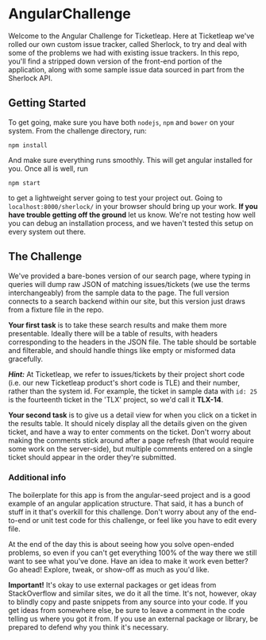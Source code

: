 # AngularChallenge

Welcome to the Angular Challenge for Ticketleap.  Here at Ticketleap we've rolled our own custom issue tracker, called Sherlock, to try and deal with some of the problems we had with existing issue trackers.  In this repo, you'll find a stripped down version of the front-end portion of the application, along with some sample issue data sourced in part from the Sherlock API.  

## Getting Started
To get going, make sure you have both `nodejs`, `npm` and `bower` on your system.  From the challenge directory, run: 

```
npm install 
```
And make sure everything runs smoothly.  This will get angular installed for you.  Once all is well, run 

```
npm start 
```

to get a lightweight server going to test your project out.  Going to `localhost:8000/sherlock/` in your browser should bring up your work. **If you have trouble getting off the ground** let us know.  We're not testing how well you can debug an installation process, and we haven't tested this setup on every system out there.  

## The Challenge
We've provided a bare-bones version of our search page, where typing in queries will dump raw JSON of matching issues/tickets (we use the terms interchangeably) from the sample data to the page.  The full version connects to a search backend within our site, but this version just draws from a fixture file in the repo.  

**Your first task** is to take these search results and make them more presentable.  Ideally there will be a table of results, with headers corresponding to the headers in the JSON file.  The table should be sortable and filterable, and should handle things like empty or misformed data gracefully.   

***Hint:*** At Ticketleap, we refer to issues/tickets by their project short code (i.e. our new Ticketleap product's short code is TLE) and their number, rather than the system id.  For example, the ticket in sample data with `id: 25` is the fourteenth ticket in the 'TLX' project, so we'd call it **TLX-14**.   


**Your second task** is to give us a detail view for when you click on a ticket in the results table.  It should nicely display all the details given on the given ticket, and have a way to enter comments on the ticket.  Don't worry about making the comments stick around after a page refresh (that would require some work on the server-side), but multiple comments entered on a single ticket should appear in the order they're submitted.


### Additional info
The boilerplate for this app is from the angular-seed project and is a good example of an angular application structure.  That said, it has a bunch of stuff in it that's overkill for this challenge.  Don't worry about any of the end-to-end or unit test code for this challenge, or feel like you have to edit every file. 

At the end of the day this is about seeing how you solve open-ended problems, so even if you can't get everything 100% of the way there we still want to see what you've done.  Have an idea to make it work even better? Go ahead!  Explore, tweak, or show-off as much as you'd like.  

**Important!** It's okay to use external packages or get ideas from StackOverflow and similar sites, we do it all the time.  It's not, however, okay to blindly copy and paste snippets from any source into your code.  If you get ideas from somewhere else, be sure to leave a comment in the code telling us where you got it from.  If you use an external package or library, be prepared to defend why you think it's necessary.  
